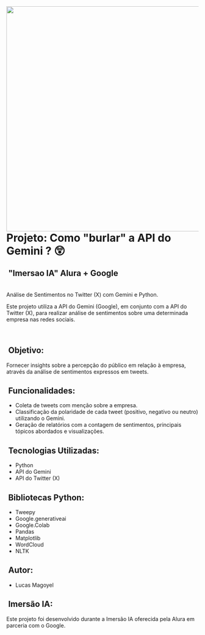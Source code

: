 <img align="right" height="590em" src="https://raw.githubusercontent.com/gist/llucasmagoyel/fffc24bf97600600b28ecab17587057f/raw/63e35f1e43c400ee6954168963554357b1db29d2/githubcard.svg"/>

# Projeto: Como "burlar" a API do Gemini ? 😲
## &nbsp;"Imersao IA" Alura + Google

<br>
Análise de Sentimentos no Twitter (X) com Gemini e Python.

Este projeto utiliza a API do Gemini (Google), em conjunto com a API do Twitter (X), para realizar análise de sentimentos sobre uma determinada empresa nas redes sociais.

<br>

## &nbsp;Objetivo:
Fornecer insights sobre a percepção do público em relação à empresa, através da análise de sentimentos expressos em tweets.

## &nbsp;Funcionalidades:
- Coleta de tweets com menção sobre a empresa.
- Classificação da polaridade de cada tweet (positivo, negativo ou neutro) utilizando o Gemini.
- Geração de relatórios com a contagem de sentimentos, principais tópicos abordados e visualizações.

## &nbsp;Tecnologias Utilizadas:
- Python
- API do Gemini
- API do Twitter (X)

## &nbsp;Bibliotecas Python: 
- Tweepy
- Google.generativeai
- Google.Colab
- Pandas
- Matplotlib
- WordCloud
- NLTK

## &nbsp;Autor:
- Lucas Magoyel

## &nbsp;Imersão IA:
Este projeto foi desenvolvido durante a Imersão IA oferecida pela Alura em parceria com o Google.

